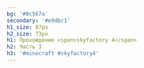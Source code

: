 ```yaml
---
bg: '#0c567a'
secondary: '#e9dbc1'
h1_size: 87px
h2_size: 73px
h1: Прохождение <span>skyfactory 4</span>
h2: Часть 3
h3: '#minecraft #skyfactory4'
---
```


